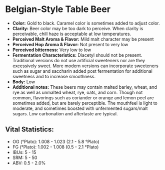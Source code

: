 # Belgian-Style Table Beer

- **Color:** Gold to black. Caramel color is sometimes added to adjust color.
- **Clarity:** Beer color may be too dark to perceive. When clarity is perceivable, chill haze is acceptable at low temperatures.
- **Perceived Malt Aroma & Flavor:** Mild malt character may be present
- **Perceived Hop Aroma & Flavor:** Not present to very low
- **Perceived bitterness:** Very low to low
- **Fermentation Characteristics:** Diacetyl should not be present. Traditional versions do not use artificial sweeteners nor are they excessively sweet. More modern versions can incorporate sweeteners such as sugar and saccharin added post fermentation for additional sweetness and to increase smoothness.
- **Body:** Low
- **Additional notes:** These beers may contain malted barley, wheat, and rye as well as unmalted wheat, rye, oats, and corn. Though not common, flavorings such as coriander or orange and lemon peel are sometimes added, but are barely perceptible. The mouthfeel is light to moderate, and sometimes boosted with unfermented sugars/malt sugars. Low carbonation and aftertaste are typical.

## Vital Statistics:

- OG (°Plato): 1.008 - 1.023 (2.1 - 5.8 °Plato)
- FG (°Plato): 1.002 - 1.008 (0.5 - 2.1 °Plato)
- IBUs: 5 - 15
- SRM: 5 - 50
- ABV: 0.5 - 2.0% 
